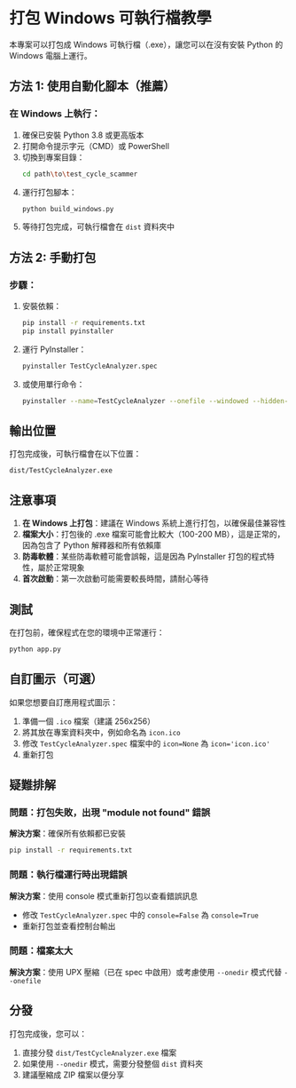 # 打包 Windows 可執行檔教學

本專案可以打包成 Windows 可執行檔（.exe），讓您可以在沒有安裝 Python 的 Windows 電腦上運行。

## 方法 1: 使用自動化腳本（推薦）

### 在 Windows 上執行：

1. 確保已安裝 Python 3.8 或更高版本
2. 打開命令提示字元（CMD）或 PowerShell
3. 切換到專案目錄：
   ```bash
   cd path\to\test_cycle_scammer
   ```
4. 運行打包腳本：
   ```bash
   python build_windows.py
   ```
5. 等待打包完成，可執行檔會在 `dist` 資料夾中

## 方法 2: 手動打包

### 步驟：

1. 安裝依賴：
   ```bash
   pip install -r requirements.txt
   pip install pyinstaller
   ```

2. 運行 PyInstaller：
   ```bash
   pyinstaller TestCycleAnalyzer.spec
   ```

3. 或使用單行命令：
   ```bash
   pyinstaller --name=TestCycleAnalyzer --onefile --windowed --hidden-import=matplotlib --hidden-import=numpy --hidden-import=webview --collect-all=matplotlib app.py
   ```

## 輸出位置

打包完成後，可執行檔會在以下位置：
```
dist/TestCycleAnalyzer.exe
```

## 注意事項

1. **在 Windows 上打包**：建議在 Windows 系統上進行打包，以確保最佳兼容性
2. **檔案大小**：打包後的 .exe 檔案可能會比較大（100-200 MB），這是正常的，因為包含了 Python 解釋器和所有依賴庫
3. **防毒軟體**：某些防毒軟體可能會誤報，這是因為 PyInstaller 打包的程式特性，屬於正常現象
4. **首次啟動**：第一次啟動可能需要較長時間，請耐心等待

## 測試

在打包前，確保程式在您的環境中正常運行：
```bash
python app.py
```

## 自訂圖示（可選）

如果您想要自訂應用程式圖示：

1. 準備一個 `.ico` 檔案（建議 256x256）
2. 將其放在專案資料夾中，例如命名為 `icon.ico`
3. 修改 `TestCycleAnalyzer.spec` 檔案中的 `icon=None` 為 `icon='icon.ico'`
4. 重新打包

## 疑難排解

### 問題：打包失敗，出現 "module not found" 錯誤
**解決方案**：確保所有依賴都已安裝
```bash
pip install -r requirements.txt
```

### 問題：執行檔運行時出現錯誤
**解決方案**：使用 console 模式重新打包以查看錯誤訊息
- 修改 `TestCycleAnalyzer.spec` 中的 `console=False` 為 `console=True`
- 重新打包並查看控制台輸出

### 問題：檔案太大
**解決方案**：使用 UPX 壓縮（已在 spec 中啟用）或考慮使用 `--onedir` 模式代替 `--onefile`

## 分發

打包完成後，您可以：
1. 直接分發 `dist/TestCycleAnalyzer.exe` 檔案
2. 如果使用 `--onedir` 模式，需要分發整個 `dist` 資料夾
3. 建議壓縮成 ZIP 檔案以便分享
